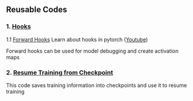 
## Reusable Codes

### 1. [Hooks](https://github.com/UtkarshGarg-UG/Deep-Learning-Projects/tree/main/Reusable-Codes/Hooks) 
1.1 [Forward Hooks](https://github.com/UtkarshGarg-UG/Deep-Learning-Projects/blob/main/Reusable-Codes/Hooks/forward_hook.ipynb)
Learn about hooks in pytorch ([Youtube](https://www.youtube.com/watch?v=syLFCVYua6Q))

Forward hooks can be used for model debugging and create activation maps

### 2. [Resume Training from Checkpoint](https://github.com/UtkarshGarg-UG/Deep-Learning-Projects/tree/main/Reusable-Codes/Resuming%20Training)
This code saves training information into checkpoints and use it to resume training
